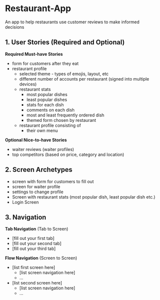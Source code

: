 # Restaurant-App
An app to help restaurants use customer reviews to make informed decisions

## 1. User Stories (Required and Optional)

**Required Must-have Stories**

 * form for customers after they eat
 * restaurant profile
    - selected theme - types of emojis, layout, etc
    - different number of accounts per restaurant (signed into multiple devices)
    - restaurant stats
        - most popular dishes
        - least popular dishes
        - stats for each dish
        - comments on each dish
        - most and least frequently ordered dish
        - themed form chosen by restaurant 
    - restaurant profile consisting of 
        - their own menu

**Optional Nice-to-have Stories**

 * waiter reviews (waiter profiles)
 * top competitors (based on price, category and location)

## 2. Screen Archetypes

 * screen with form for customers to fill out
 * screen for waiter profile
 * settings to change profile
 * Screen with restaurant stats (most popular dish, least popular dish etc.)
 * Login Screen

## 3. Navigation

**Tab Navigation** (Tab to Screen)

 * [fill out your first tab]
 * [fill out your second tab]
 * [fill out your third tab]

**Flow Navigation** (Screen to Screen)

 * [list first screen here]
   * [list screen navigation here]
   * ...
 * [list second screen here]
   * [list screen navigation here]
   * ...
